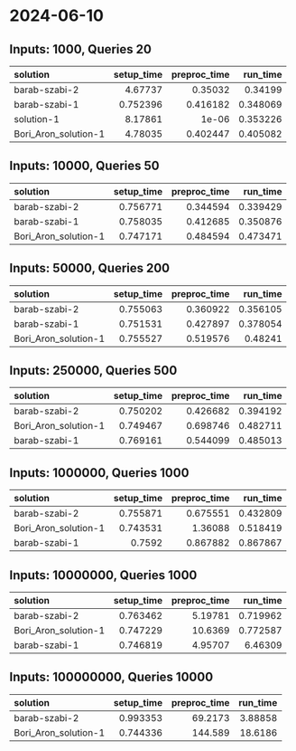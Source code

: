 # 2024-06-10

## Inputs: 1000, Queries 20

| solution             |   setup_time |   preproc_time |   run_time |
|:---------------------|-------------:|---------------:|-----------:|
| barab-szabi-2        |     4.67737  |       0.35032  |   0.34199  |
| barab-szabi-1        |     0.752396 |       0.416182 |   0.348069 |
| solution-1           |     8.17861  |       1e-06    |   0.353226 |
| Bori_Aron_solution-1 |     4.78035  |       0.402447 |   0.405082 |

## Inputs: 10000, Queries 50

| solution             |   setup_time |   preproc_time |   run_time |
|:---------------------|-------------:|---------------:|-----------:|
| barab-szabi-2        |     0.756771 |       0.344594 |   0.339429 |
| barab-szabi-1        |     0.758035 |       0.412685 |   0.350876 |
| Bori_Aron_solution-1 |     0.747171 |       0.484594 |   0.473471 |

## Inputs: 50000, Queries 200

| solution             |   setup_time |   preproc_time |   run_time |
|:---------------------|-------------:|---------------:|-----------:|
| barab-szabi-2        |     0.755063 |       0.360922 |   0.356105 |
| barab-szabi-1        |     0.751531 |       0.427897 |   0.378054 |
| Bori_Aron_solution-1 |     0.755527 |       0.519576 |   0.48241  |

## Inputs: 250000, Queries 500

| solution             |   setup_time |   preproc_time |   run_time |
|:---------------------|-------------:|---------------:|-----------:|
| barab-szabi-2        |     0.750202 |       0.426682 |   0.394192 |
| Bori_Aron_solution-1 |     0.749467 |       0.698746 |   0.482711 |
| barab-szabi-1        |     0.769161 |       0.544099 |   0.485013 |

## Inputs: 1000000, Queries 1000

| solution             |   setup_time |   preproc_time |   run_time |
|:---------------------|-------------:|---------------:|-----------:|
| barab-szabi-2        |     0.755871 |       0.675551 |   0.432809 |
| Bori_Aron_solution-1 |     0.743531 |       1.36088  |   0.518419 |
| barab-szabi-1        |     0.7592   |       0.867882 |   0.867867 |

## Inputs: 10000000, Queries 1000

| solution             |   setup_time |   preproc_time |   run_time |
|:---------------------|-------------:|---------------:|-----------:|
| barab-szabi-2        |     0.763462 |        5.19781 |   0.719962 |
| Bori_Aron_solution-1 |     0.747229 |       10.6369  |   0.772587 |
| barab-szabi-1        |     0.746819 |        4.95707 |   6.46309  |

## Inputs: 100000000, Queries 10000

| solution             |   setup_time |   preproc_time |   run_time |
|:---------------------|-------------:|---------------:|-----------:|
| barab-szabi-2        |     0.993353 |        69.2173 |    3.88858 |
| Bori_Aron_solution-1 |     0.744336 |       144.589  |   18.6186  |